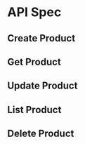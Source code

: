 # API Spec

## Create Product

## Get Product

## Update Product

## List Product

## Delete Product
